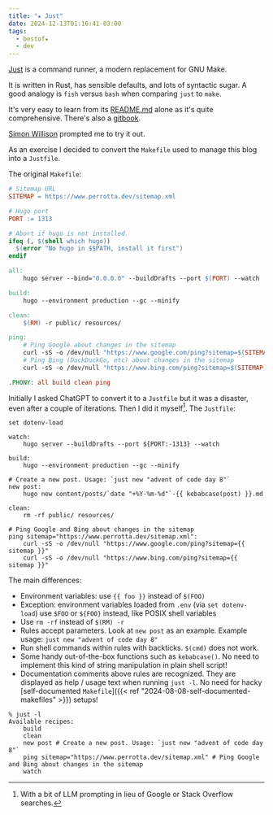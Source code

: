 ```yaml
---
title: "★ Just"
date: 2024-12-13T01:16:41-03:00
tags:
  - bestof★
  - dev
---
```


[Just](https://github.com/casey/just) is a command runner, a modern replacement
for GNU Make.

<!--more-->

It is written in Rust, has sensible defaults, and lots of syntactic sugar.
A good analogy is `fish` versus `bash` when comparing `just` to `make`.

It's very easy to learn from its
[README.md](https://github.com/casey/just?tab=readme-ov-file) alone as it's
quite comprehensive. There's also a [gitbook](https://just.systems/man/en/).

[Simon Willison](https://til.simonwillison.net/django/just-with-django) prompted
me to try it out.

As an exercise I decided to convert the `Makefile` used to manage this blog into
a `Justfile`.

The original `Makefile`:

```makefile
# Sitemap URL
SITEMAP = https://www.perrotta.dev/sitemap.xml

# Hugo port
PORT := 1313

# Abort if hugo is not installed.
ifeq (, $(shell which hugo))
  $(error "No hugo in $$PATH, install it first")
endif

all:
	hugo server --bind="0.0.0.0" --buildDrafts --port $(PORT) --watch

build:
	hugo --environment production --gc --minify

clean:
	$(RM) -r public/ resources/

ping:
	# Ping Google about changes in the sitemap
	curl -sS -o /dev/null "https://www.google.com/ping?sitemap=$(SITEMAP)"
	# Ping Bing (DuckDuckGo, etc) about changes in the sitemap
	curl -sS -o /dev/null "https://www.bing.com/ping?sitemap=$(SITEMAP)"

.PHONY: all build clean ping
```

Initially I asked ChatGPT to convert it to a `Justfile` but it was a disaster,
even after a couple of iterations. Then I did it myself[^1]. The `Justfile`:

```justfile
set dotenv-load

watch:
	hugo server --buildDrafts --port ${PORT:-1313} --watch

build:
	hugo --environment production --gc --minify

# Create a new post. Usage: `just new "advent of code day 8"`
new post:
	hugo new content/posts/`date "+%Y-%m-%d"`-{{ kebabcase(post) }}.md

clean:
	rm -rf public/ resources/

# Ping Google and Bing about changes in the sitemap
ping sitemap="https://www.perrotta.dev/sitemap.xml":
	curl -sS -o /dev/null "https://www.google.com/ping?sitemap={{ sitemap }}"
	curl -sS -o /dev/null "https://www.bing.com/ping?sitemap={{ sitemap }}"
```

The main differences:

- Environment variables: use `{{ foo }}` instead of `$(FOO)`
- Exception: environment variables loaded from `.env` (via `set dotenv-load`)
  use `$FOO` or `${FOO}` instead, like POSIX shell variables
- Use `rm -rf` instead of `$(RM) -r`
- Rules accept parameters. Look at `new post` as an example. Example usage:
  `just new "advent of code day 8"`
- Run shell commands within rules with backticks. `$(cmd)` does not work.
- Some handy out-of-the-box functions such as `kebabcase()`. No need to
  implement this kind of string manipulation in plain shell script!
- Documentation comments above rules are recognized. They are displayed as help
  / usage text when running `just -l`. No need for hacky [self-documented
  `Makefile`]({{< ref "2024-08-08-self-documented-makefiles" >}}) setups!

```shell
% just -l
Available recipes:
    build
    clean
    new post # Create a new post. Usage: `just new "advent of code day 8"`
    ping sitemap="https://www.perrotta.dev/sitemap.xml" # Ping Google and Bing about changes in the sitemap
    watch
```

[^1]: With a bit of LLM prompting in lieu of Google or Stack Overflow searches.
